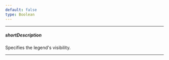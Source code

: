 ```yaml
---
default: false
type: Boolean
---
```

---
##### shortDescription
Specifies the legend's visibility.

---
